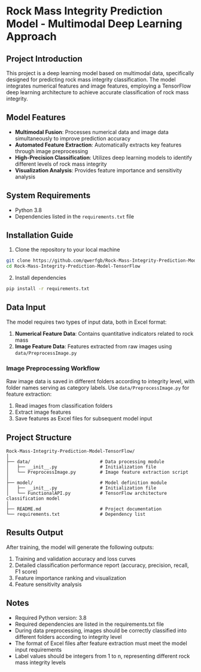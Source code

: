 # Rock Mass Integrity Prediction Model - Multimodal Deep Learning Approach

## Project Introduction

This project is a deep learning model based on multimodal data, specifically designed for predicting rock mass integrity
classification. The model integrates numerical features and image features, employing a TensorFlow deep learning
architecture to achieve accurate classification of rock mass integrity.

## Model Features

- **Multimodal Fusion**: Processes numerical data and image data simultaneously to improve prediction accuracy
- **Automated Feature Extraction**: Automatically extracts key features through image preprocessing
- **High-Precision Classification**: Utilizes deep learning models to identify different levels of rock mass integrity
- **Visualization Analysis**: Provides feature importance and sensitivity analysis

## System Requirements

- Python 3.8
- Dependencies listed in the `requirements.txt` file

## Installation Guide

1. Clone the repository to your local machine

```bash
git clone https://github.com/qwerfgb/Rock-Mass-Integrity-Prediction-Model-TensorFlow
cd Rock-Mass-Integrity-Prediction-Model-TensorFlow
```

2. Install dependencies

```bash
pip install -r requirements.txt
```

## Data Input

The model requires two types of input data, both in Excel format:

1. **Numerical Feature Data**: Contains quantitative indicators related to rock mass
2. **Image Feature Data**: Features extracted from raw images using `data/PreprocessImage.py`

### Image Preprocessing Workflow

Raw image data is saved in different folders according to integrity level, with folder names serving as category labels.
Use `data/PreprocessImage.py` for feature extraction:

1. Read images from classification folders
2. Extract image features
3. Save features as Excel files for subsequent model input

## Project Structure

```
Rock-Mass-Integrity-Prediction-Model-TensorFlow/
│
├── data/                          # Data processing module
│   ├── __init__.py                # Initialization file
│   └── PreprocessImage.py         # Image feature extraction script
│
├── model/                         # Model definition module
│   ├── __init__.py                # Initialization file
│   └── FunctionalAPI.py           # TensorFlow architecture classification model
│
├── README.md                      # Project documentation
└── requirements.txt               # Dependency list
```

## Results Output

After training, the model will generate the following outputs:

1. Training and validation accuracy and loss curves
2. Detailed classification performance report (accuracy, precision, recall, F1 score)
3. Feature importance ranking and visualization
4. Feature sensitivity analysis

## Notes

- Required Python version: 3.8
- Required dependencies are listed in the requirements.txt file
- During data preprocessing, images should be correctly classified into different folders according to integrity level
- The format of Excel files after feature extraction must meet the model input requirements
- Label values should be integers from 1 to n, representing different rock mass integrity levels
